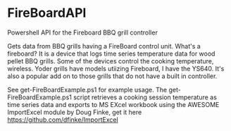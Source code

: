 # FireBoardAPI
Powershell API for the Fireboard BBQ grill controller

Gets data from BBQ grills having a FireBoard control unit.  What's a fireboard?  It is a device that logs time series temperature data for wood pellet BBQ grills.  Some of the devices control the cooking temperature, wireless.  Yoder grills have models utiizing Fireboard, I have the YS640.  It's also a popular add on to those grills that do not have a built in controller.

See get-FireBoardExample.ps1 for example usage.  The get-FireBoardExample.ps1 script retrieves a cooking session temperature as time series data and exports to MS EXcel workbook using the AWESOME ImportExcel module by Doug Finke, get it here https://github.com/dfinke/ImportExcel
